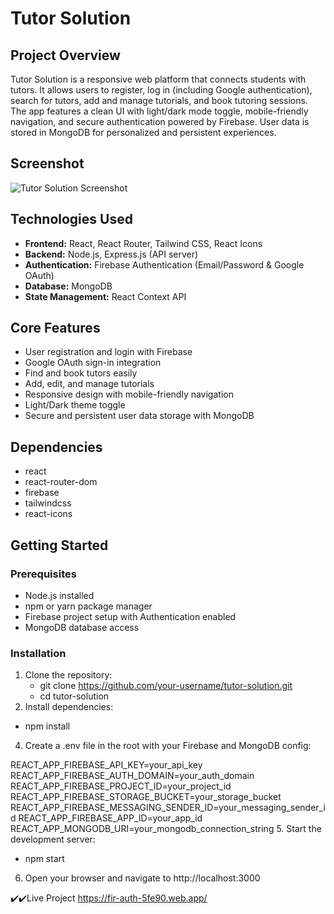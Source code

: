 # Tutor Solution

## Project Overview
Tutor Solution is a responsive web platform that connects students with tutors. It allows users to register, log in (including Google authentication), search for tutors, add and manage tutorials, and book tutoring sessions. The app features a clean UI with light/dark mode toggle, mobile-friendly navigation, and secure authentication powered by Firebase. User data is stored in MongoDB for personalized and persistent experiences.

## Screenshot
![Tutor Solution Screenshot](https://i.ibb.co.com/ds4hHJ4t/Screenshot-2025-08-08-193132.jpg)  


## Technologies Used
- **Frontend:** React, React Router, Tailwind CSS, React Icons  
- **Backend:** Node.js, Express.js (API server)  
- **Authentication:** Firebase Authentication (Email/Password & Google OAuth)  
- **Database:** MongoDB  
- **State Management:** React Context API  

## Core Features
- User registration and login with Firebase  
- Google OAuth sign-in integration  
- Find and book tutors easily  
- Add, edit, and manage tutorials  
- Responsive design with mobile-friendly navigation  
- Light/Dark theme toggle  
- Secure and persistent user data storage with MongoDB  

## Dependencies
- react  
- react-router-dom  
- firebase  
- tailwindcss  
- react-icons  

## Getting Started

### Prerequisites
- Node.js installed  
- npm or yarn package manager  
- Firebase project setup with Authentication enabled  
- MongoDB database access  

### Installation

1. Clone the repository:  
   - git clone https://github.com/your-username/tutor-solution.git
   - cd tutor-solution
2. Install dependencies:
- npm install

4. Create a .env file in the root with your Firebase and MongoDB config:

REACT_APP_FIREBASE_API_KEY=your_api_key
REACT_APP_FIREBASE_AUTH_DOMAIN=your_auth_domain
REACT_APP_FIREBASE_PROJECT_ID=your_project_id
REACT_APP_FIREBASE_STORAGE_BUCKET=your_storage_bucket
REACT_APP_FIREBASE_MESSAGING_SENDER_ID=your_messaging_sender_id
REACT_APP_FIREBASE_APP_ID=your_app_id
REACT_APP_MONGODB_URI=your_mongodb_connection_string
5. Start the development server:
- npm start
6. Open your browser and navigate to http://localhost:3000

✔️✔️Live Project
https://fir-auth-5fe90.web.app/
